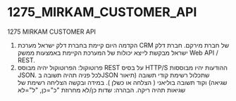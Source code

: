 # 1275_MIRKAM_CUSTOMER_API
1275 MIRKAM CUSTOMER API
1.	הקדמה
היום קיימת בחברת דלק ישראל מערכת CRM של חברת מירקם. חברת דלק ישראל מבקשת לייצא יכולות של המערכת הקיימת באמצעות ממשק Web API / REST.
3.	פרוטוקול:
הפרוטוקול יהיה מבוסס REST על בסיס HTTP/S ההודעות יהיו מבוססות JSON. לכל פניה תהיה תשובה בJSON שתכלול רשימת קודי תשובה (תיאור שגיאה) וקוד תשובה בוליאני  ( הצלחה או כשלן ). במידה ובקשה הצליחה רשימת של שגיאות תהיה ריקה.
הבהרה:
                  שדות כן/לא מחרוזת "כ"=כן, "ל"=לא

